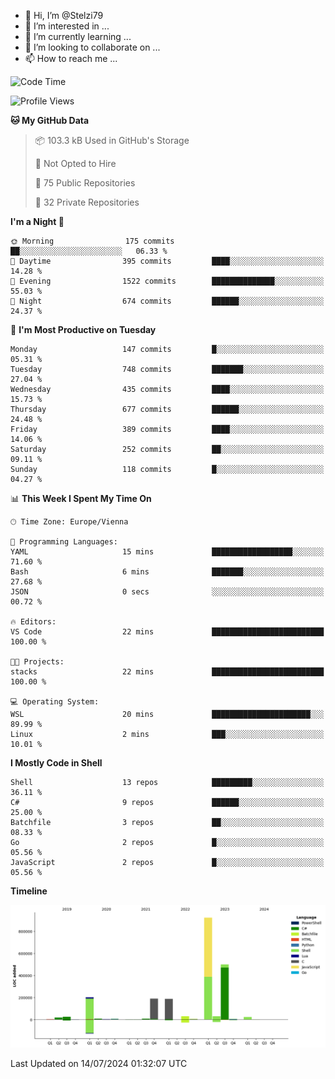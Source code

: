 - 👋 Hi, I’m @Stelzi79
- 👀 I’m interested in ...
- 🌱 I’m currently learning ...
- 💞️ I’m looking to collaborate on ...
- 📫 How to reach me ...

<!--START_SECTION:waka-->
![Code Time](http://img.shields.io/badge/Code%20Time-1%2C004%20hrs%2012%20mins-blue)

![Profile Views](http://img.shields.io/badge/Profile%20Views-0-blue)

**🐱 My GitHub Data** 

> 📦 103.3 kB Used in GitHub's Storage 
 > 
> 🚫 Not Opted to Hire
 > 
> 📜 75 Public Repositories 
 > 
> 🔑 32 Private Repositories 
 > 
**I'm a Night 🦉** 

```text
🌞 Morning                175 commits         ██░░░░░░░░░░░░░░░░░░░░░░░   06.33 % 
🌆 Daytime                395 commits         ████░░░░░░░░░░░░░░░░░░░░░   14.28 % 
🌃 Evening                1522 commits        ██████████████░░░░░░░░░░░   55.03 % 
🌙 Night                  674 commits         ██████░░░░░░░░░░░░░░░░░░░   24.37 % 
```
📅 **I'm Most Productive on Tuesday** 

```text
Monday                   147 commits         █░░░░░░░░░░░░░░░░░░░░░░░░   05.31 % 
Tuesday                  748 commits         ███████░░░░░░░░░░░░░░░░░░   27.04 % 
Wednesday                435 commits         ████░░░░░░░░░░░░░░░░░░░░░   15.73 % 
Thursday                 677 commits         ██████░░░░░░░░░░░░░░░░░░░   24.48 % 
Friday                   389 commits         ████░░░░░░░░░░░░░░░░░░░░░   14.06 % 
Saturday                 252 commits         ██░░░░░░░░░░░░░░░░░░░░░░░   09.11 % 
Sunday                   118 commits         █░░░░░░░░░░░░░░░░░░░░░░░░   04.27 % 
```


📊 **This Week I Spent My Time On** 

```text
🕑︎ Time Zone: Europe/Vienna

💬 Programming Languages: 
YAML                     15 mins             ██████████████████░░░░░░░   71.60 % 
Bash                     6 mins              ███████░░░░░░░░░░░░░░░░░░   27.68 % 
JSON                     0 secs              ░░░░░░░░░░░░░░░░░░░░░░░░░   00.72 % 

🔥 Editors: 
VS Code                  22 mins             █████████████████████████   100.00 % 

🐱‍💻 Projects: 
stacks                   22 mins             █████████████████████████   100.00 % 

💻 Operating System: 
WSL                      20 mins             ██████████████████████░░░   89.99 % 
Linux                    2 mins              ███░░░░░░░░░░░░░░░░░░░░░░   10.01 % 
```

**I Mostly Code in Shell** 

```text
Shell                    13 repos            █████████░░░░░░░░░░░░░░░░   36.11 % 
C#                       9 repos             ██████░░░░░░░░░░░░░░░░░░░   25.00 % 
Batchfile                3 repos             ██░░░░░░░░░░░░░░░░░░░░░░░   08.33 % 
Go                       2 repos             █░░░░░░░░░░░░░░░░░░░░░░░░   05.56 % 
JavaScript               2 repos             █░░░░░░░░░░░░░░░░░░░░░░░░   05.56 % 
```



**Timeline**

![Lines of Code chart](https://raw.githubusercontent.com/Stelzi79/Stelzi79/main/assets/bar_graph.png)


 Last Updated on 14/07/2024 01:32:07 UTC
<!--END_SECTION:waka-->

<!---
Stelzi79/Stelzi79 is a ✨ special ✨ repository because its `README.md` (this file) appears on your GitHub profile.
You can click the Preview link to take a look at your changes.
--->
